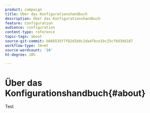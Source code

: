 ```yaml
---
product: campaign
title: Über das Konfigurationshandbuch
description: Über das Konfigurationshandbuch
feature: Configuration
audience: configuration
content-type: reference
topic-tags: about
source-git-commit: b666535f7f82d1b8c2da4fbce1bc25cf8d39d187
workflow-type: tm+mt
source-wordcount: '10'
ht-degree: 10%

---
```



# Über das Konfigurationshandbuch{#about}



Test


